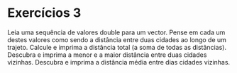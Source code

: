 # Exercícios 3

Leia uma sequência de valores double para um vector. Pense em cada um destes valores como sendo a distância entre duas cidades ao longo de um trajeto. Calcule e imprima a distância total (a soma de todas as distâncias). Descubra e imprima a menor e a maior distância entre duas cidades vizinhas. Descubra e imprima a distância média entre dias cidades vizinhas.
